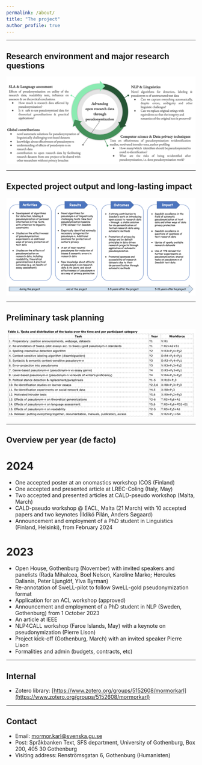 ```yaml
---
permalink: /about/
title: "The project"
author_profile: true
---
```


<!-- Link to a page on 'Personal information handling' -->

<!-- Rename this page to 'The project' 
add more information about the project -->

------

## Research environment and major research questions

![Environment](../assets/images/Environment.png)

------

## Expected project output and long-lasting impact

![Impact](../assets/images/Impact_pseudo.png)

------

## Preliminary task planning

![Tasks](../assets/images/Tasks_table.png)

------

## Overview per year (de facto)

# 2024
* One accepted poster at an onomastics workshop ICOS (Finland)
* One accepted and presented article at LREC-Coling (Italy, May)
* Two accepted and presented articles at CALD-pseudo workshop (Malta, March)
* CALD-pseudo workshop @ EACL, Malta (21 March) with 10 accepted papers and two keynotes (Ildikó Pilán, Anders Søgaard)
* Announcement and employment of a PhD student in Linguistics (Finland, Helsinki), from February 2024

# 2023
* Open House, Gothenburg (November) with invited speakers and panelists (Rada Mihalcea, Boel Nelson, Karoline Marko; Hercules Dalianis, Peter Ljunglöf, Ylva Byrman)
* Re-annotation of SweLL-pilot to follow SweLL-gold pseudonymization format
* Application for an ACL workshop (approved)
* Announcement and employment of a PhD student in NLP (Sweden, Gothenburg) from 1 October 2023
* An article at IEEE
* NLP4CALL workshop (Faroe Islands, May) with a keynote on pseudonymization (Pierre Lison)
* Project kick-off (Gothenburg, March) with an invited speaker Pierre Lison
* Formalities and admin (budgets, contracts, etc)

------


## Internal

* Zotero library: [https://www.zotero.org/groups/5152608/mormorkarl](https://www.zotero.org/groups/5152608/mormorkarl)

------

<!--
## Personal information handling

To read how we handle personal and private information about the project, click [here](../personal_info).

--------

-->

## Contact

* Email: [mormor.karl@svenska.gu.se](mailto:mormor.karl@svenska.gu.se)
* Post: Språkbanken Text, SFS department, University of Gothenburg, Box 200, 405 30 Gothenburg
* Visiting address: Renströmsgatan 6, Gothenburg (Humanisten)
